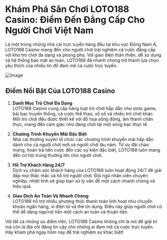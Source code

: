 # Khám Phá Sân Chơi LOTO188 Casino: Điểm Đến Đẳng Cấp Cho Người Chơi Việt Nam

Là một trong những nhà cái trực tuyến hàng đầu tại khu vực Đông Nam Á, LOTO188 Casino mang đến cho người chơi trải nghiệm cá cược đẳng cấp với kho trò chơi đa dạng và phong phú. Với giao diện thân thiện, dễ sử dụng và hệ thống bảo mật an toàn, LOTO188 đã nhanh chóng trở thành lựa chọn yêu thích của nhiều tín đồ đam mê cá cược trực tuyến.

![Image](https://github.com/user-attachments/assets/bd51ea9f-0666-407b-a7a7-98ead6de688c)

## Điểm Nổi Bật Của LOTO188 Casino

1. **Danh Mục Trò Chơi Đa Dạng**  
   LOTO188 Casino cung cấp hàng loạt trò chơi hấp dẫn như slots game, bài bạc truyền thống, cá cược thể thao, xổ số và nhiều trò chơi khác. Mỗi trò chơi đều được thiết kế với đồ họa sống động, âm thanh chân thực, mang đến cảm giác như đang chơi tại một sòng bạc thực tế.

2. **Chương Trình Khuyến Mãi Đặc Biệt**  
   Nhà cái thường xuyên tổ chức các chương trình khuyến mãi hấp dẫn dành cho cả người chơi mới và người chơi lâu năm. Từ ưu đãi chào mừng, hoàn trả tiền cược đến các sự kiện đặc biệt, LOTO188 luôn mang đến cơ hội trúng thưởng lớn cho người chơi.

3. **Hỗ Trợ Khách Hàng 24/7**  
   Dịch vụ chăm sóc khách hàng của LOTO188 luôn hoạt động 24/7 để giải đáp mọi thắc mắc và hỗ trợ người chơi. Đội ngũ nhân viên chuyên nghiệp, nhiệt tình sẽ giúp bạn xử lý vấn đề một cách nhanh chóng và hiệu quả.

4. **Giao Dịch An Toàn Và Nhanh Chóng**  
   LOTO188 hỗ trợ nhiều phương thức thanh toán linh hoạt như chuyển khoản ngân hàng, ví điện tử và thẻ tín dụng. Điều này giúp người chơi có thể dễ dàng nạp/rút tiền một cách an toàn và thuận tiện.

Với tất cả những ưu điểm trên, LOTO188 Casino không chỉ là nơi để giải trí mà còn là địa chỉ đáng tin cậy cho những ai đam mê cá cược trực tuyến. Hãy khám phá ngay hôm nay để trải nghiệm sự khác biệt!